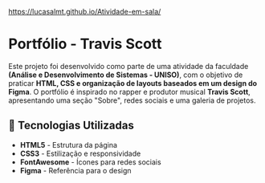 https://lucasalmt.github.io/Atividade-em-sala/

#  Portfólio - Travis Scott  

Este projeto foi desenvolvido como parte de uma atividade da faculdade **(Análise e Desenvolvimento de Sistemas - UNISO)**, com o objetivo de praticar **HTML, CSS e organização de layouts baseados em um design do Figma**. O portfólio é inspirado no rapper e produtor musical **Travis Scott**, apresentando uma seção "Sobre", redes sociais e uma galeria de projetos.  

## 🚀 Tecnologias Utilizadas  
- **HTML5** - Estrutura da página  
- **CSS3** - Estilização e responsividade  
- **FontAwesome** - Ícones para redes sociais  
- **Figma** - Referência para o design  

